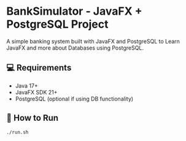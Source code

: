 # BankSimulator - JavaFX + PostgreSQL Project

A simple banking system built with JavaFX and PostgreSQL to Learn JavaFX and more about Databases using PostgreSQL.

## 💻 Requirements

- Java 17+
- JavaFX SDK 21+
- PostgreSQL (optional if using DB functionality)

## 🏃 How to Run

```bash
./run.sh

